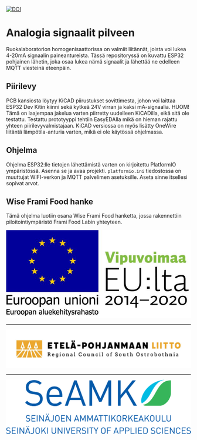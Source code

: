 [seamk_logo]:       /img/seamk_logo.svg
[epliitto_logo]:    /img/epliitto_logo.jpg
[eakr_eu_logo]:     /img/eakr_eu_logo.jpg

[![DOI](https://zenodo.org/badge/737607360.svg)](https://zenodo.org/doi/10.5281/zenodo.10682553)

# Analogia signaalit pilveen

Ruokalaboratorion homogenisaattorissa on valmiit liitännät, joista voi lukea 4-20mA signaalin paineantureista. Tässä repositoryssä on kuvattu ESP32 pohjainen lähetin, joka osaa lukea nämä signaalit ja lähettää ne edelleen MQTT viesteinä eteenpäin. 

## Piirilevy

PCB kansiosta löytyy KiCAD piirustukset sovittimesta, johon voi laittaa ESP32 Dev Kitin kiinni sekä kytkeä 24V virran ja kaksi mA-signaalia. HUOM! Tämä on laajempaa jakelua varten piirretty uudelleen KiCADilla, eikä sitä ole testattu. Testattu prototyyppi tehtiin EasyEDAlla mikä on hieman rajattu yhteen piirilevyvalmistajaan. KiCAD versiossa on myös lisätty OneWire liitäntä lämpötila-anturia varten, mikä ei ole käytössä ohjelmassa.

## Ohjelma

Ohjelma ESP32:lle tietojen lähettämistä varten on kirjoitettu PlatformIO ympäristössä. Asenna se ja avaa projekti. `platformio.ini` tiedostossa on muuttujat WIFI-verkon ja MQTT palvelimen asetuksille. Aseta sinne itsellesi sopivat arvot.

## Wise Frami Food hanke

Tämä ohjelma luotiin osana Wise Frami Food hanketta, jossa rakennettiin piloitointiympäristö Frami Food Labin yhteyteen.

![eakr_eu_logo] 

---

![epliitto_logo]

---

![seamk_logo]
